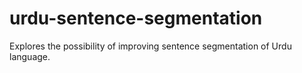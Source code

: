 # urdu-sentence-segmentation
Explores the possibility of improving sentence segmentation of Urdu language. 
